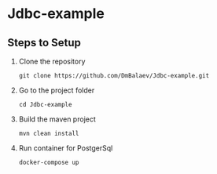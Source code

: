 # Jdbc-example

## Steps to Setup
1. Clone the repository

       git clone https://github.com/DmBalaev/Jdbc-example.git

2. Go to the project folder

       cd Jdbc-example

3. Build the maven project

       mvn clean install

4. Run container for PostgerSql

       docker-compose up

